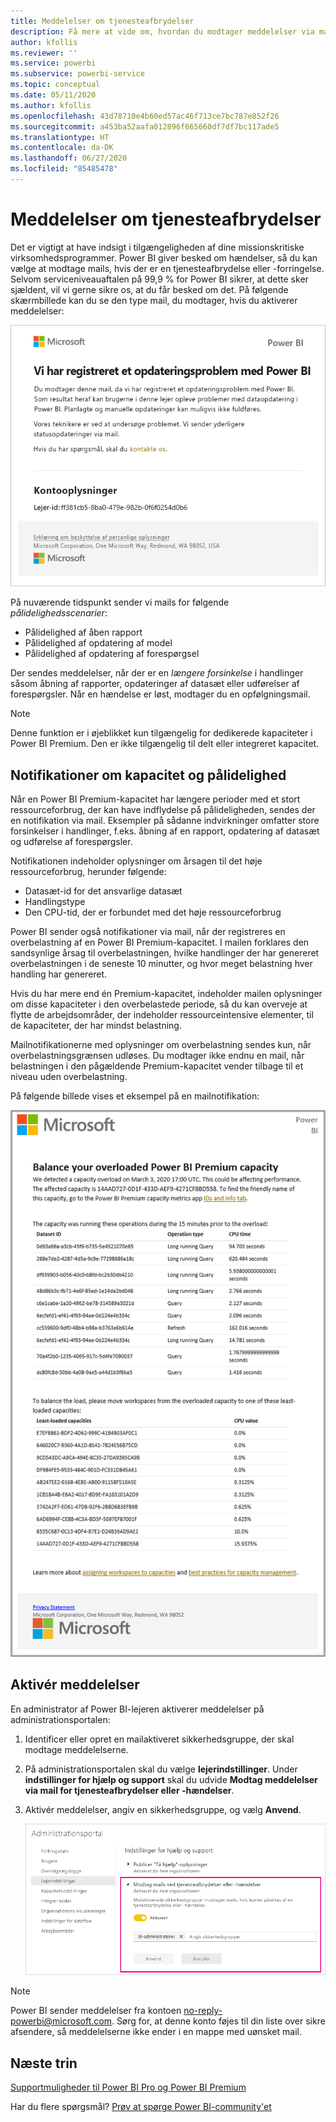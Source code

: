```yaml
---
title: Meddelelser om tjenesteafbrydelser
description: Få mere at vide om, hvordan du modtager meddelelser via mail, når Power BI-tjenesten bliver forstyrret eller forringet.
author: kfollis
ms.reviewer: ''
ms.service: powerbi
ms.subservice: powerbi-service
ms.topic: conceptual
ms.date: 05/11/2020
ms.author: kfollis
ms.openlocfilehash: 43d78710e4b60ed57ac46f713ce7bc787e852f26
ms.sourcegitcommit: a453ba52aafa012896f665660df7df7bc117ade5
ms.translationtype: HT
ms.contentlocale: da-DK
ms.lasthandoff: 06/27/2020
ms.locfileid: "85485478"
---
```

# <a name="service-interruption-notifications"></a>Meddelelser om tjenesteafbrydelser

Det er vigtigt at have indsigt i tilgængeligheden af dine missionskritiske virksomhedsprogrammer. Power BI giver besked om hændelser, så du kan vælge at modtage mails, hvis der er en tjenesteafbrydelse eller -forringelse. Selvom serviceniveauaftalen på 99,9 % for Power BI sikrer, at dette sker sjældent, vil vi gerne sikre os, at du får besked om det. På følgende skærmbillede kan du se den type mail, du modtager, hvis du aktiverer meddelelser:

![Meddelelse via mail om opdatering](media/service-interruption-notifications/refresh-notification-email.png)

På nuværende tidspunkt sender vi mails for følgende _pålidelighedsscenarier_:

- Pålidelighed af åben rapport
- Pålidelighed af opdatering af model
- Pålidelighed af opdatering af forespørgsel

Der sendes meddelelser, når der er en _længere forsinkelse_ i handlinger såsom åbning af rapporter, opdateringer af datasæt eller udførelser af forespørgsler. Når en hændelse er løst, modtager du en opfølgningsmail.

> [!NOTE]
> Denne funktion er i øjeblikket kun tilgængelig for dedikerede kapaciteter i Power BI Premium. Den er ikke tilgængelig til delt eller integreret kapacitet.

## <a name="capacity-and-reliability-notifications"></a>Notifikationer om kapacitet og pålidelighed

Når en Power BI Premium-kapacitet har længere perioder med et stort ressourceforbrug, der kan have indflydelse på pålideligheden, sendes der en notifikation via mail. Eksempler på sådanne indvirkninger omfatter store forsinkelser i handlinger, f.eks. åbning af en rapport, opdatering af datasæt og udførelse af forespørgsler. 

Notifikationen indeholder oplysninger om årsagen til det høje ressourceforbrug, herunder følgende:

* Datasæt-id for det ansvarlige datasæt
* Handlingstype
* Den CPU-tid, der er forbundet med det høje ressourceforbrug

Power BI sender også notifikationer via mail, når der registreres en overbelastning af en Power BI Premium-kapacitet. I mailen forklares den sandsynlige årsag til overbelastningen, hvilke handlinger der har genereret overbelastningen i de seneste 10 minutter, og hvor meget belastning hver handling har genereret. 


Hvis du har mere end én Premium-kapacitet, indeholder mailen oplysninger om disse kapaciteter i den overbelastede periode, så du kan overveje at flytte de arbejdsområder, der indeholder ressourceintensive elementer, til de kapaciteter, der har mindst belastning.

Mailnotifikationerne med oplysninger om overbelastning sendes kun, når overbelastningsgrænsen udløses. Du modtager ikke endnu en mail, når belastningen i den pågældende Premium-kapacitet vender tilbage til et niveau uden overbelastning.

På følgende billede vises et eksempel på en mailnotifikation:

![mail med notifikation om overbelastning af kapacitet](media/service-interruption-notifications/refresh-notification-email-2.png)


## <a name="enable-notifications"></a>Aktivér meddelelser

En administrator af Power BI-lejeren aktiverer meddelelser på administrationsportalen:

1. Identificer eller opret en mailaktiveret sikkerhedsgruppe, der skal modtage meddelelserne.

1. På administrationsportalen skal du vælge **lejerindstillinger**. Under **indstillinger for hjælp og support** skal du udvide **Modtag meddelelser via mail for tjenesteafbrydelser eller -hændelser**.

1. Aktivér meddelelser, angiv en sikkerhedsgruppe, og vælg **Anvend**.

    ![Aktivér tjenestemeddelelser](media/service-interruption-notifications/enable-notifications.png)

> [!NOTE]
> Power BI sender meddelelser fra kontoen no-reply-powerbi@microsoft.com. Sørg for, at denne konto føjes til din liste over sikre afsendere, så meddelelserne ikke ender i en mappe med uønsket mail.

## <a name="next-steps"></a>Næste trin

[Supportmuligheder til Power BI Pro og Power BI Premium](service-support-options.md)

Har du flere spørgsmål? [Prøv at spørge Power BI-community'et](https://community.powerbi.com/)
